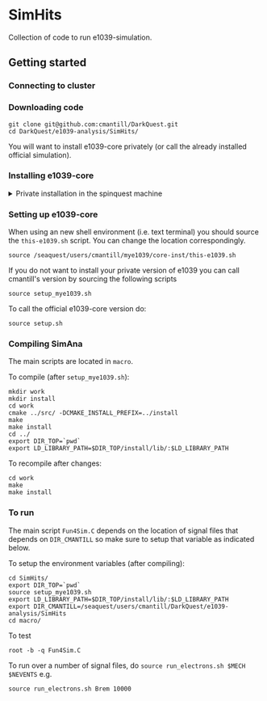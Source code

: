 # SimHits
Collection of code to run e1039-simulation.

## Getting started

### Connecting to cluster

### Downloading code
```
git clone git@github.com:cmantill/DarkQuest.git
cd DarkQuest/e1039-analysis/SimHits/
```

You will want to install e1039-core privately (or call the already installed official simulation).

### Installing e1039-core 

<details><summary>Private installation in the spinquest machine</summary>
<p>
  
  ```bash
  # make directory in your home dir
  cd 
  mkdir mye1039
  
  # clone repo
  git clone git@github.com:cmantill/e1039-core.git
  
  # build and install
  cd /path/to/directory_where_you_download_e1039-core
  ./script/setup-install.sh auto
  source ../core-inst/this-e1039.sh
  ./build.sh
  ```
</p>
</details>

### Setting up e1039-core
When using an new shell environment (i.e. text terminal) you should source the `this-e1039.sh` script.
You can change the location correspondingly.
```
source /seaquest/users/cmantill/mye1039/core-inst/this-e1039.sh
```

If you do not want to install your private version of e1039 you can call cmantill's version by sourcing the following scripts
```
source setup_mye1039.sh
```

To call the official e1039-core version do:
```
source setup.sh
```

### Compiling SimAna
The main scripts are located in `macro`.

To compile (after `setup_mye1039.sh`):
```
mkdir work
mkdir install
cd work
cmake ../src/ -DCMAKE_INSTALL_PREFIX=../install
make
make install
cd ../
export DIR_TOP=`pwd`
export LD_LIBRARY_PATH=$DIR_TOP/install/lib/:$LD_LIBRARY_PATH
```

To recompile after changes:
```
cd work
make
make install
```

### To run

The main script `Fun4Sim.C` depends on the location of signal files that depends on `DIR_CMANTILL` so make sure to setup that variable as indicated below.

To setup the environment variables (after compiling):
```
cd SimHits/
export DIR_TOP=`pwd`
source setup_mye1039.sh
export LD_LIBRARY_PATH=$DIR_TOP/install/lib/:$LD_LIBRARY_PATH
export DIR_CMANTILL=/seaquest/users/cmantill/DarkQuest/e1039-analysis/SimHits
cd macro/
```

To test
```
root -b -q Fun4Sim.C 
```

To run over a number of signal files, do `source run_electrons.sh $MECH $NEVENTS` e.g.
```
source run_electrons.sh Brem 10000
```
